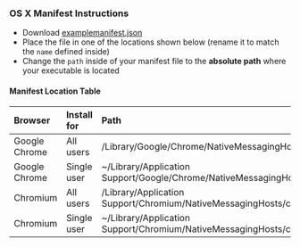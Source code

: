 ### OS X Manifest Instructions

* Download [examplemanifest.json](./examplemanifest.json)
* Place the file in one of the locations shown below (rename it to match the `name` defined inside)
* Change the `path` inside of your manifest file to the **absolute path** where your executable is located

#### Manifest Location Table

Browser       | Install for   | Path 
:-------------|:--------------|:---------------------------------------------------------------------------
Google Chrome | All users     | /Library/Google/Chrome/NativeMessagingHosts/com.nativemessage.example.json
Google Chrome | Single user   | ~/Library/Application Support/Google/Chrome/NativeMessagingHosts/com.nativemessage.example.json
Chromium      | All users     | /Library/Application Support/Chromium/NativeMessagingHosts/com.nativemessage.example.json
Chromium      | Single user   | ~/Library/Application Support/Chromium/NativeMessagingHosts/com.nativemessage.example.json
